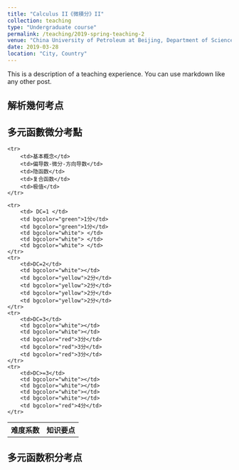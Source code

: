 ```yaml
---
title: "Calculus II《微積分》II"
collection: teaching
type: "Undergraduate course"
permalink: /teaching/2019-spring-teaching-2
venue: "China University of Petroleum at Beijing, Department of Science"
date: 2019-03-28
location: "City, Country"
---
```


This is a description of a teaching experience. You can use markdown like any other post.

解析幾何考点
------

多元函數微分考點
------

<table>
    <tr>
        <th rowspan="2">难度系数</th> 
        <th colspan="5">知识要点</th>
    </tr>
    
    <tr>
        <td>基本概念</td> 
        <td>偏导数-微分-方向导数</td>
        <td>隐函数</td> 
        <td>复合函数</td> 
        <td>极值</td>
    </tr>
    
    <tr>
        <td> DC=1 </td>
        <td bgcolor="green">1分</td> 
        <td bgcolor="green">1分</td>
        <td bgcolor="white"> </td>
        <td bgcolor="white"> </td>
        <td bgcolor="white"> </td>
    </tr>
    <tr>
        <td>DC=2</td>  
        <td bgcolor="white"></td>
        <td bgcolor="yellow">2分</td>
        <td bgcolor="yellow">2分</td>
        <td bgcolor="yellow">2分</td>
        <td bgcolor="yellow">2分</td>
    </tr>
    <tr>
        <td>DC=3</td>
        <td bgcolor="white"></td>
        <td bgcolor="white"></td>
        <td bgcolor="red">3分</td>
        <td bgcolor="red">3分</td>
        <td bgcolor="red">3分</td>
    </tr>
    <tr>
        <td>DC>=3</td>
        <td bgcolor="white"></td>
        <td bgcolor="white"></td>
        <td bgcolor="white"></td>
        <td bgcolor="white"></td>
        <td bgcolor="red">4分</td>
    </tr>
</table>

多元函数积分考点
------
